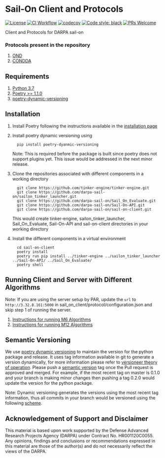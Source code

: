 # Sail-On Client and Protocols
[![License](https://img.shields.io/badge/License-Apache%202.0-blue.svg)](https://opensource.org/licenses/Apache-2.0)
[![CI Workflow](https://github.com/darpa-sail-on/sail-on-client/actions/workflows/ci.yml/badge.svg)](https://gitlab.kitware.com/darpa-sail-on/sail-on-client/-/commits/master)
[![codecov](https://codecov.io/gh/darpa-sail-on/sail-on-client/branch/master/graph/badge.svg?token=300M5S27NE)](https://codecov.io/gh/darpa-sail-on/sail-on-client)
[![Code style: black](https://img.shields.io/badge/code%20style-black-000000.svg)](https://github.com/psf/black)
[![PRs Welcome](https://img.shields.io/badge/PRs-welcome-brightgreen.svg?style=flat-square)](https://github.com/darpa-sail-on/sail-on-client)

Client and Protocols for DARPA sail-on

### Protocols present in the repository
1. [OND](https://drive.google.com/file/d/1W2Ex4-eQl1CrAbv67fAN0OJL8kmRtvt2/view?usp=sharing)
2. [CONDDA](https://drive.google.com/file/d/1sIDLTgXivaguVfSp3g1qfe7sqiUcvFLA/view?usp=sharing)

## Requirements

1. [Python 3.7](https://www.python.org/downloads/release/python-370/)
2. [Poetry >= 1.1.0](https://github.com/python-poetry/poetry)
3. [poetry-dynamic-versioning](https://github.com/mtkennerly/poetry-dynamic-versioning)

## Installation

1. Install Poetry following the instructions available in the [installation page](https://python-poetry.org/docs/#installation)

2. Install poetry dynamic versioning using
    ```
      pip install poetry-dyanmic-versioning
    ```
    Note: This is required before the package is built since poetry does not support plugins yet.
    This issue would be addressed in the next minor release.

3. Clone the repositories associated with different components in a working directory
    ```
      git clone https://github.com/tinker-engine/tinker-engine.git
      git clone https://github.com/darpa-sail-on/sailon_tinker_launcher.git
      git clone https://github.com/darpa-sail-on/Sail_On_Evaluate.git
      git clone https://github.com/darpa-sail-on/Sail-On-API.git
      git clone https://github.com/darpa-sail-on/sail-on-client.git
    ```
   This would create tinker-engine, sailon_tinker_launcher, Sail_On_Evaluate,
   Sail-On-API and sail-on-client directories in your working directory


4. Install the different components in a virtual environment
   ```
     cd sail-on-client
     poetry install
     poetry run pip install ../tinker-engine ../sailon_tinker_launcher ../Sail-On-API/ ../Sail_On_Evaluate/
     poetry shell
   ```


## Running Client and Server with Different Algorithms

Note: If you are using the server setup by PAR, update the `url` to `http://3.32.8.161:5000`
in sail_on_client/protocol/configuration.json and skip step 1 of running the server.

1. [Instructions for running M6 Algorithms](M6-ALGO.md)
1. [Instructions for running M12 Algorithms](M12-ALGO.md)


## Semantic Versioning
We use [poetry dynamic versioning](https://github.com/mtkennerly/poetry-dynamic-versioning) to maintain the version for the python package and release.
It uses tag information available in git to generate a version dynamically, for more information please refer to
[versioneer theory of operation](https://github.com/python-versioneer/python-versioneer#theory-of-operation). Please push a [semantic version](https://semver.org/)
tag once the Pull request is approved and merged. For example, if the most recent tag on master is 0.1.0 and your branch is making minor changes
then pushing a tag 0.2.0 would update the version for the python package.

Note: Dynamic versioning generates the versions using the most recent tag information,
thus all commits in your branch would be versioned using the following [scheme](https://github.com/python-versioneer/python-versioneer#version-string-flavors).

## Acknowledgement of Support and Disclaimer

This material is based upon work supported by the Defense Advanced Research Projects Agency (DARPA) under Contract No. HR001120C0055. Any opinions, findings and conclusions or recommendations expressed in this material are those of the author(s) and do not necessarily reflect the views of the DARPA.
